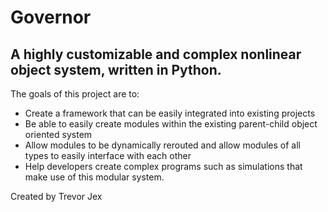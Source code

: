 # Governor
## A highly customizable and complex nonlinear object system, written in Python.

The goals of this project are to:

- Create a framework that can be easily integrated into existing projects
- Be able to easily create modules within the existing parent-child object oriented system
- Allow modules to be dynamically rerouted and allow modules of all types to easily interface with each other
- Help developers create complex programs such as simulations that make use of this modular system.

Created by Trevor Jex
